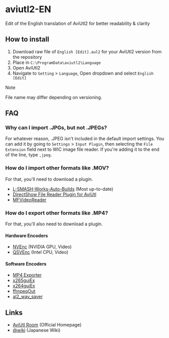 # aviutl2-EN

Edit of the English translation of AviUtl2 for better readability &amp; clarity

## How to install

1. Download raw file of `English [Edit].aul2` for your AviUtl2 version from the repository
2. Place in `C:\ProgramData\aviutl2\Language`
3. Open AviUtl2
4. Navigate to `Setting` > `Language`, Open dropdown and select `English [Edit]`

> [!NOTE]
> File name may differ depending on versioning.

## FAQ

### Why can I import .JPGs, but not .JPEGs?

For whatever reason, .JPEG isn't included in the default import settings.
You can add it by going to `Settings` > `Input Plugin`, then selecting the `File Extension` field next to WIC image file reader. If you're adding it to the end of the line, type `,jpeg`.

### How do I import other formats like .MOV?

For that, you'll need to download a plugin. 

- [L-SMASH-Works-Auto-Builds](https://github.com/Mr-Ojii/L-SMASH-Works-Auto-Builds) (Most up-to-date)
- [DirectShow File Reader Plugin for AviUtl](http://videoinfo.tenchi.ne.jp/?DirectShow%20File%20Reader%20%A5%D7%A5%E9%A5%B0%A5%A4%A5%F3%20for%20AviUtl)
- [MFVideoReader](https://github.com/amate/MFVideoReader)

### How do I export other formats like .MP4?

For that, you'll also need to download a plugin.

#### Hardware Encoders

- [NVEnc](https://github.com/rigaya/NVEnc) (NVIDIA GPU, Video)
- [QSVEnc](https://github.com/rigaya/QSVEnc) (Intel CPU, Video)

#### Software Encoders

- [MP4 Exporter](https://apps.esugo.net/aviutl2-mp4exporter/)
- [x265guiEx](https://github.com/rigaya/x265guiEx)
- [x264guiEx](https://github.com/rigaya/x264guiEx)
- [ffmpegOut](https://github.com/rigaya/ffmpegOut)
- [al2_wav_saver](https://github.com/hebiiro/al2_wav_saver)

## Links

- [AviUtl Room](http://spring-fragrance.mints.ne.jp/aviutl/) (Official Homepage)
- [@wiki](https://w.atwiki.jp/aviutlexedit2/) (Japanese Wiki)
